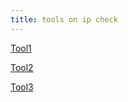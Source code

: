 ```yaml
---
title: tools on ip check
---
```


[Tool1](https://www.ipqualityscore.com/)

[Tool2](https://www.kbxscore.com/bl.cgi?v=xxx.xx.xxx.xx)

[Tool3](https://www.uceprotect.net/en/rblcheck.php)
